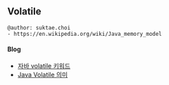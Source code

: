 ## Volatile

```
@author: suktae.choi
- https://en.wikipedia.org/wiki/Java_memory_model
```

#### Blog

- [자바 volatile 키워드](https://parkcheolu.tistory.com/16)
- [Java Volatile 의미](http://thswave.github.io/java/2015/03/08/java-volatile.html)

